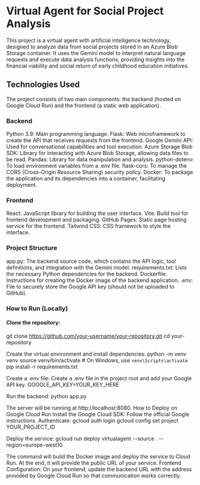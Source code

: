 # Virtual Agent for Social Project Analysis

This project is a virtual agent with artificial intelligence technology, designed to analyze data from social projects stored in an Azure Blob Storage container. It uses the Gemini model to interpret natural language requests and execute data analysis functions, providing insights into the financial viability and social return of early childhood education initiatives.

## Technologies Used

The project consists of two main components: the backend (hosted on Google Cloud Run) and the frontend (a static web application).

### Backend

Python 3.9: Main programming language.
Flask: Web microframework to create the API that receives requests from the frontend.
Google Gemini API: Used for conversational capabilities and tool execution.
Azure Storage Blob SDK: Library for interacting with Azure Blob Storage, allowing data files to be read.
Pandas: Library for data manipulation and analysis.
python-dotenv: To load environment variables from a .env file.
flask-cors: To manage the CORS (Cross-Origin Resource Sharing) security policy.
Docker: To package the application and its dependencies into a container, facilitating deployment.

### Frontend

React: JavaScript library for building the user interface.
Vite: Build tool for frontend development and packaging.
GitHub Pages: Static page hosting service for the frontend.
Tailwind CSS: CSS framework to style the interface.

### Project Structure

app.py: The backend source code, which contains the API logic, tool definitions, and integration with the Gemini model.
requirements.txt: Lists the necessary Python dependencies for the backend.
Dockerfile: Instructions for creating the Docker image of the backend application.
.env: File to securely store the Google API key (should not be uploaded to GitHub).

### How to Run (Locally)

#### Clone the repository:
git clone https://github.com/your-username/your-repository.git
cd your-repository


Create the virtual environment and install dependencies:
python -m venv venv
source venv/bin/activate  # On Windows, use `venv\Scripts\activate`
pip install -r requirements.txt


Create a .env file:
Create a .env file in the project root and add your Google API key.
GOOGLE_API_KEY=YOUR_KEY_HERE


Run the backend:
python app.py


The server will be running at http://localhost:8080.
How to Deploy on Google Cloud Run
Install the Google Cloud SDK: Follow the official Google instructions.
Authenticate:
gcloud auth login
gcloud config set project YOUR_PROJECT_ID


Deploy the service:
gcloud run deploy virtualagent --source . --region=europe-west10


The command will build the Docker image and deploy the service to Cloud Run. At the end, it will provide the public URL of your service.
Frontend Configuration:
On your frontend, update the backend URL with the address provided by Google Cloud Run so that communication works correctly.
